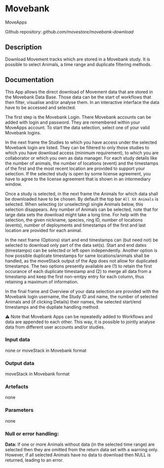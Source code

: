 # Movebank
MoveApps
 
Github repository: *github.com/movestore/movebank-download*

## Description
Download Movement tracks which are stored in a Movebank study. It is possible to select Animals, a time range and duplicate filtering methods. 

## Documentation
This App allows the direct download of Movement data that are stored in the Movebank Data Base. Those data can be the start of workflows that then filter, visualise and/or analyse them. In an interactive interface the data have to be accessed and selected.

The first step is the Movebank Login. There Movebank accounts can be added with login and password. They are remembered within your MoveApps account. To start the data selection, select one of your valid Movebank logins.

In the next frame the Studies to which you have access under the selected Movebank login are listed. They can be filtered to only those studies to which you have download access (minimum requirement), to which you are collaborator or which you own as data manager. For each study details like the number of animals, the number of locations (event) and the timestamps of the first and the most recent location are provided to support your selection. If the selected study is open by some license agreement, you have to agree to the license agreement that is shown in an intermediary window.

Once a study is selected, in the next frame the Animals for which data shall be downloaded have to be chosen. By default the top bar `All XX Animals` is selected. When selecting (or unselecting) single Animals below, this selection disappears. Any number of Animals can be selected, note that for large data sets the download might take a long time. For help with the selection, the given nickname, species, ring ID, number of locations (events), number of deployments and timestamps of the first and last location are provided for each animal.

In the next frame (Options) start and end timestamps can (but need not) be selected to download only part of the data set(s). Start and end dates (timestamps) can be selected or left open independently. Another option is how possible duplicate timestamps for same locations/animals shall be handled, as the moveStack output of the App does not allow for duplicated timestamps. The two options presently available are (1) to retain the first occurance of each duplicate timestamp and (2) to merge all data from a timestamp and keep the first non-emtpy entry for each column, thus retaining a maximum of information.

In the final frame and Overview of your data selection are provided with the Movebank login username, the Study ID and name, the number of selected Animals and (if clicking Details) their names, the selected start/end timestamps and the dupliate handling method.

:warning: Note that Movebank Apps can be repeatedly added to Workflows and data are appended to each other. This way, it is possible to jointly analyse data from different user accounts and/or studies.

### Input data
none or 
moveStack in Movebank format

### Output data
moveStack in Movebank format

### Artefacts
none

### Parameters 
none

### Null or error handling:
**Data:** If one or more Animals without data (in the selected time range) are selected then they are omitted from the return data set with a warning only. However, if all selected Animals have no data to download then NULL is returned, leading to an error.


